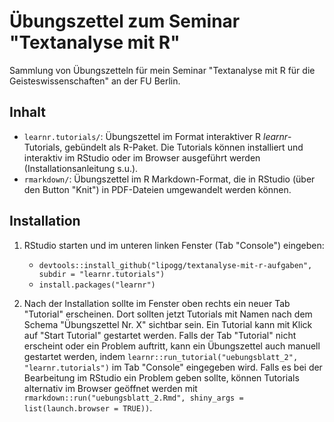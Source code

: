 # Übungszettel zum Seminar "Textanalyse mit R"

Sammlung von Übungszetteln für mein Seminar "Textanalyse mit R für die Geisteswissenschaften" an der FU Berlin. 

## Inhalt

- `learnr.tutorials/`: Übungszettel im Format interaktiver R *learnr*-Tutorials, gebündelt als R-Paket. Die Tutorials können installiert und interaktiv im RStudio oder im Browser ausgeführt werden (Installationsanleitung s.u.).
- `rmarkdown/`: Übungszettel im R Markdown-Format, die in RStudio (über den Button "Knit") in PDF-Dateien umgewandelt werden können.  

## Installation 

1. RStudio starten und im unteren linken Fenster (Tab "Console") eingeben: 

    - `devtools::install_github("lipogg/textanalyse-mit-r-aufgaben", subdir = "learnr.tutorials")`
    - `install.packages("learnr")` 

2. Nach der Installation sollte im Fenster oben rechts ein neuer Tab "Tutorial" erscheinen. Dort sollten jetzt Tutorials mit Namen nach dem Schema "Übungszettel Nr. X" sichtbar sein. Ein Tutorial kann mit Klick auf "Start Tutorial" gestartet werden. Falls der Tab "Tutorial" nicht erscheint oder ein Problem auftritt, kann ein Übungszettel auch manuell gestartet werden, indem `learnr::run_tutorial("uebungsblatt_2", "learnr.tutorials")` im Tab "Console" eingegeben wird. Falls es bei der Bearbeitung im RStudio ein Problem geben sollte, können Tutorials alternativ im Browser geöffnet werden mit `rmarkdown::run("uebungsblatt_2.Rmd", shiny_args = list(launch.browser = TRUE))`. 

